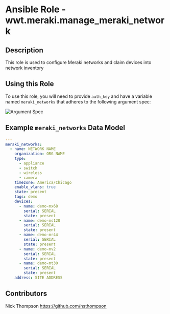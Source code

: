 # Ansible Role - wwt.meraki.manage_meraki_network

## Description

This role is used to configure Meraki networks and claim devices into network inventory

## Using this Role

To use this role, you will need to provide `auth_key` and have a variable named `meraki_networks` that adheres to the following argument spec:

![Argument Spec](../../assets/manage_meraki_network.svg)

## Example `meraki_networks` Data Model

```yaml
---
meraki_networks:
  - name: NETWORK NAME
    organization: ORG NAME
    type:
      - appliance
      - switch
      - wireless
      - camera
    timezone: America/Chicago
    enable_vlans: true
    state: present
    tags: demo
    devices:
      - name: demo-mx68
        serial: SERIAL
        state: present
      - name: demo-ms120
        serial: SERIAL
        state: present
      - name: demo-mr44
        serial: SERIAL
        state: present
      - name: demo-mv2
        serial: SERIAL
        state: present
      - name: demo-mt30
        serial: SERIAL
        state: present
    address: SITE ADDRESS
```

## Contributors

Nick Thompson <https://github.com/nsthompson>
